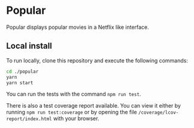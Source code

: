 # Popular
Popular displays popular movies in a Netflix like interface.

## Local install
To run locally, clone this repository and execute the following commands:

```bash
cd ./popular
yarn
yarn start
```

You can run the tests with the command `npm run test`.

There is also a test coverage report available. You can view it either by running `npm run test:coverage` or by opening the file `/coverage/lcov-report/index.html` with your browser.
